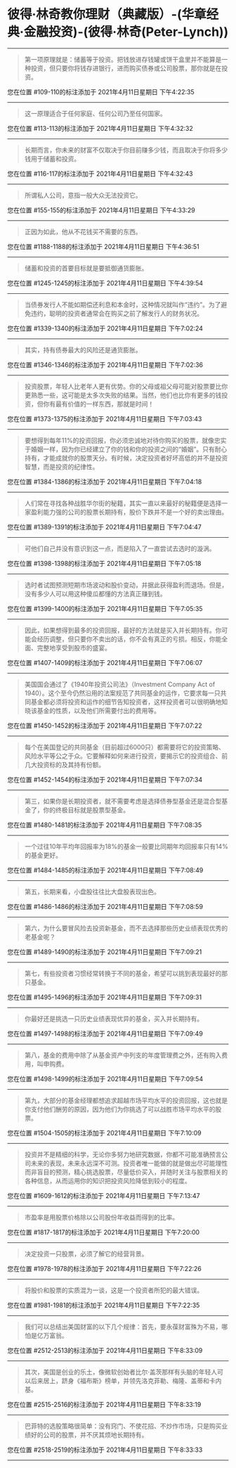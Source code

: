# 彼得·林奇教你理财（典藏版）-(华章经典·金融投资)-(彼得·林奇(Peter-Lynch))

---

> 第一项原理就是：储蓄等于投资。把钱放进存钱罐或饼干盒里并不能算是一种投资，但只要你将钱存进银行，进而购买债券或公司股票，那你就是在投资。

您在位置 #109-110的标注添加于 2021年4月11日星期日 下午4:22:35

---

> 这一原理适合于任何家庭、任何公司乃至任何国家。

您在位置 #113-113的标注添加于 2021年4月11日星期日 下午4:32:32

---

> 长期而言，你未来的财富不仅取决于你目前赚多少钱，而且取决于你将多少钱用于储蓄和投资。

您在位置 #116-117的标注添加于 2021年4月11日星期日 下午4:32:43

---

> 所谓私人公司，意指一般大众无法投资它。

您在位置 #155-155的标注添加于 2021年4月11日星期日 下午4:33:29

---

> 正因为如此，他从不花钱买不需要的东西。

您在位置 #1188-1188的标注添加于 2021年4月11日星期日 下午4:36:51

---

> 储蓄和投资的首要目标就是要抵御通货膨胀。

您在位置 #1245-1245的标注添加于 2021年4月11日星期日 下午4:39:54

---

> 当债券发行人不能如期偿还利息和本金时，这种情况就叫作“违约”。为了避免违约，聪明的投资者通常会在购买之前了解发行人的财务状况。

您在位置 #1339-1340的标注添加于 2021年4月11日星期日 下午7:02:24

---

> 其实，持有债券最大的风险还是通货膨胀。

您在位置 #1346-1346的标注添加于 2021年4月11日星期日 下午7:02:36

---

> 投资股票，年轻人比老年人更有优势。你的父母或祖父母可能对股票要比你更熟悉一些，这可能是太多次失败的结果。当然，他们也比你有更多的钱投资，但你有最有价值的一样东西，那就是时间！

您在位置 #1373-1375的标注添加于 2021年4月11日星期日 下午7:03:43

---

> 要想得到每年11%的投资回报，你必须忠诚地对待你购买的股票，就像忠实于婚姻一样，因为你已经建立了你的钱和你的投资之间的“婚姻”。只有耐心持有，才能成就你的股票天分。有时候，决定投资者好坏高低的并不是投资智慧，而是投资的纪律性。

您在位置 #1384-1386的标注添加于 2021年4月11日星期日 下午7:04:18

---

> 人们常在寻找各种战胜华尔街的秘籍，其实一直以来最好的秘籍便是选择一家盈利能力强的公司的股票长期持有，股价下跌并不是一个好的卖出理由。

您在位置 #1389-1391的标注添加于 2021年4月11日星期日 下午7:04:47

---

> 可他们自己并没有意识到这一点，而是陷入了一直尝试去选时的漩涡。

您在位置 #1398-1398的标注添加于 2021年4月11日星期日 下午7:05:18

---

> 选时者试图预测短期市场波动和股价变动，并据此获得盈利而退场。但是，没有多少人可以用这种傻瓜都懂的方法真正赚到钱。

您在位置 #1399-1400的标注添加于 2021年4月11日星期日 下午7:05:35

---

> 因此，如果想得到最多的投资回报，最好的方法就是买入并长期持有。你可能会经历调整，但只要你不卖出的话，你不会有真正的亏损。相反，你能全面、完整地享受到股市的盛宴。

您在位置 #1407-1409的标注添加于 2021年4月11日星期日 下午7:06:07

---

> 美国国会通过了《1940年投资公司法》（Investment Company Act of 1940）。这个至今仍然沿用的法案规范了共同基金的运作，它要求每一只共同基金都必须将投资和运作的细节告知投资者，这样投资者可以很明确地知晓该基金的性质，以及他们所需要付出的费用等。

您在位置 #1450-1452的标注添加于 2021年4月11日星期日 下午7:07:22

---

> 每个在美国登记的共同基金（目前超过6000只）都需要将它的投资策略、风险水平等公之于众。它要解释如何来进行投资，要揭示它的投资组合、前几大投资标的及其持有份额。

您在位置 #1452-1454的标注添加于 2021年4月11日星期日 下午7:07:34

---

> 第三，如果你是长期投资者，就不需要考虑是选择债券型基金还是混合型基金了，你的终极目标就是股票型基金。

您在位置 #1480-1481的标注添加于 2021年4月11日星期日 下午7:08:35

---

> 一个过往10年平均年回报率为18%的基金一般要比同期年均回报率只有14%的基金更好。

您在位置 #1484-1485的标注添加于 2021年4月11日星期日 下午7:08:49

---

> 第五，长期来看，小盘股往往比大盘股表现出色。

您在位置 #1486-1486的标注添加于 2021年4月11日星期日 下午7:08:59

---

> 第六，为什么要冒风险去投资新基金，而不去选择那些历史业绩表现优秀的老基金呢？

您在位置 #1489-1490的标注添加于 2021年4月11日星期日 下午7:09:21

---

> 第七，有些投资者习惯经常转换于不同的基金，希望可以挑到表现最好的那只基金。

您在位置 #1495-1496的标注添加于 2021年4月11日星期日 下午7:09:31

---

> 你最好还是挑选一只历史业绩表现优异的基金，买入并长期持有。

您在位置 #1497-1498的标注添加于 2021年4月11日星期日 下午7:09:49

---

> 第八，基金的费用中除了从基金资产中列支的年度管理费之外，还有购入费用，叫申购费。

您在位置 #1498-1499的标注添加于 2021年4月11日星期日 下午7:09:54

---

> 第九，大部分的基金经理都想追求超越市场平均水平的投资回报，这也就是你支付他们酬劳的原因，因为他们为你挑选了可以战胜市场平均水平的股票。

您在位置 #1504-1505的标注添加于 2021年4月11日星期日 下午7:10:09

---

> 投资并不是精细的科学，无论你多努力地研究数据，你都不可能准确预言公司未来的表现，未来永远深不可测。投资者唯一能做的就是做出尽可能理性而非盲目的预测，精心挑选股票，尽量低价买入，并随时关注与股票相关的各种信息，从而运用你的知识把投资风险降低到较小的程度。

您在位置 #1609-1612的标注添加于 2021年4月11日星期日 下午7:13:47

---

> 市盈率是用股票价格除以公司股份年收益而得到的比率。

您在位置 #1817-1817的标注添加于 2021年4月11日星期日 下午7:20:00

---

> 决定投资一只股票，必须了解它的经营背景。

您在位置 #1978-1978的标注添加于 2021年4月11日星期日 下午7:22:26

---

> 将股价和股票的实质混为一谈，这是一个投资者所犯的最大错误。

您在位置 #1981-1981的标注添加于 2021年4月11日星期日 下午7:22:35

---

> 我们可以总结出美国财富的以下几个规律：首先，要永葆财富殊为不易，哪怕是亿万富翁。

您在位置 #2512-2513的标注添加于 2021年4月11日星期日 下午8:33:09

---

> 其次，美国是创业的乐土，像微软创始者比尔·盖茨那样有头脑的年轻人可以后来居上，跻身《福布斯》榜单，并领先洛克菲勒、梅隆、盖蒂和卡内基。

您在位置 #2515-2516的标注添加于 2021年4月11日星期日 下午8:33:19

---

> 巴菲特的选股策略很简单：没有窍门、不使花招、不炒作市场，只是购买业绩好的公司的股票，并不厌其烦地长期持有。

您在位置 #2518-2519的标注添加于 2021年4月11日星期日 下午8:33:33

---

